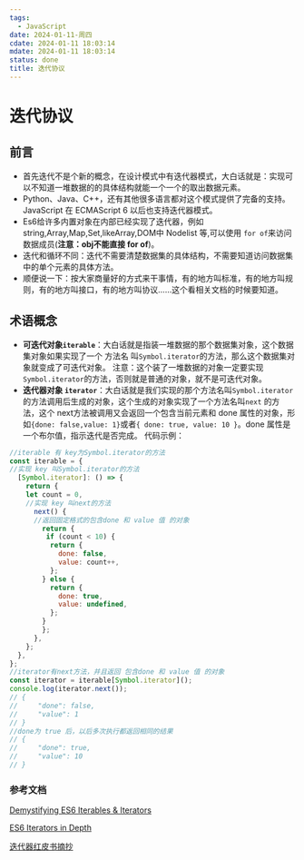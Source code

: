 ```yaml
---
tags:
  - JavaScript
date: 2024-01-11-周四
cdate: 2024-01-11 18:03:14
mdate: 2024-01-11 18:03:14
status: done
title: 迭代协议
---
```


# 迭代协议
## 前言
- 首先迭代不是个新的概念，在设计模式中有迭代器模式，大白话就是：实现可以不知道一堆数据的的具体结构就能一个一个的取出数据元素。
- Python、Java、C++，还有其他很多语言都对这个模式提供了完备的支持。JavaScript 在 ECMAScript 6 以后也支持迭代器模式。
-  Es6给许多内置对象在内部已经实现了迭代器，例如 string,Array,Map,Set,likeArray,DOM中 Nodelist 等,可以使用 `for of`来访问数据成员(**注意：obj不能直接 for of**)。
- 迭代和循环不同：迭代不需要清楚数据集的具体结构，不需要知道访问数据集中的单个元素的具体方法。
- 顺便说一下：按大家商量好的方式来干事情，有的地方叫标准，有的地方叫规则，有的地方叫接口，有的地方叫协议......这个看相关文档的时候要知道。

## 术语概念

- **可迭代对象`iterable`**：大白话就是指装一堆数据的那个数据集对象，这个数据集对象如果实现了一个 方法名 叫`Symbol.iterator`的方法，那么这个数据集对象就变成了可迭代对象。
注意：这个装了一堆数据的对象一定要实现`Symbol.iterator`的方法，否则就是普通的对象，就不是可迭代对象。
- **迭代器对象 `iterator`**：大白话就是我们实现的那个方法名叫`Symbol.iterator`的方法调用后生成的对象，这个生成的对象实现了一个方法名叫`next` 的方法，这个 next方法被调用又会返回一个包含当前元素和 done 属性的对象，形如`{done: false,value: 1}`或者`{ done: true, value: 10 }`。done 属性是一个布尔值，指示迭代是否完成。
代码示例：
```javascript
//iterable 有 key为Symbol.iterator的方法
const iterable = {
//实现 key 叫Symbol.iterator的方法
  [Symbol.iterator]: () => {
    return {
    let count = 0,
    //实现 key 叫next的方法
      next() {
      //返回固定格式的包含done 和 value 值 的对象
        return {
         if (count < 10) {
          return {
            done: false,
            value: count++,
          };
        } else {
          return {
            done: true,
            value: undefined,
          };
        }
        };
      },
    };
  },
};
//iterator有next方法，并且返回 包含done 和 value 值 的对象
const iterator = iterable[Symbol.iterator]();
console.log(iterator.next());
// {
//     "done": false,
//     "value": 1
// }
//done为 true 后，以后多次执行都返回相同的结果
// {
//     "done": true,
//     "value": 10
// }
```

###  参考文档

[Demystifying ES6 Iterables & Iterators](https://www.freecodecamp.org/news/demystifying-es6-iterables-iterators-4bdd0b084082/)

[ES6 Iterators in Depth](https://ponyfoo.com/articles/es6-iterators-in-depth)

[迭代器红皮书摘抄](https://menglingling.github.io/book/javascript/iteration/iteration)
